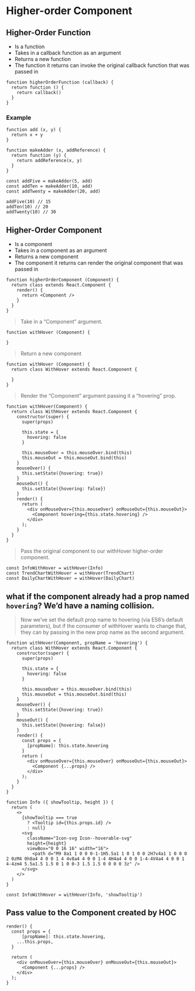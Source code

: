 # Higher-order Component
## Higher-Order Function 
* Is a function 
* Takes in a callback function as an argument 
* Returns a new function 
* The function it returns can invoke the original callback function that was passed in

```
function higherOrderFunction (callback) {
  return function () {
    return callback()
  }
}
```
### Example

```
function add (x, y) {
  return x + y
}

function makeAdder (x, addReference) {
  return function (y) {
    return addReference(x, y)
  }
}

const addFive = makeAdder(5, add)
const addTen = makeAdder(10, add)
const addTwenty = makeAdder(20, add)

addFive(10) // 15
addTen(10) // 20
addTwenty(10) // 30
```

## Higher-Order Component
* Is a component
* Takes in a component as an argument
* Returns a new component
* The component it returns can render the original component that was passed in
  
```
function higherOrderComponent (Component) {
  return class extends React.Component {
    render() {
      return <Component />
    }
  }
}
```

> Take in a “Component” argument.
```
function withHover (Component) {

}
```

> Return a new component
```
function withHover (Component) {
  return class WithHover extends React.Component {

  }
}
```

> Render the “Component” argument passing it a “hovering” prop.
```
function withHover(Component) {
  return class WithHover extends React.Component {
    constructor(super) {
      super(props)

      this.state = {
        hovering: false
      }

      this.mouseOver = this.mouseOver.bind(this)
      this.mouseOut = this.mouseOut.bind(this)
    }
    mouseOver() {
      this.setState({hovering: true})
    }
    mouseOut() {
      this.setState({hovering: false})
    }
    render() {
      return (
        <div onMouseOver={this.mouseOver} onMouseOut={this.mouseOut}>
          <Component hovering={this.state.hovering} />
        </div>
      );
    }
  }
}
```

> Pass the original component to our withHover higher-order component.
```
const InfoWithHover = withHover(Info)
const TrendChartWithHover = withHover(TrendChart)
const DailyChartWithHover = withHover(DailyChart)
```

## what if the component already had a prop named `hovering`? We’d have a naming collision.
> Now we’ve set the default prop name to hovering (via ES6’s default parameters), but if the consumer of withHover wants to change that, they can by passing in the new prop name as the second argument.
```
function withHover(Component, propName = 'hovering') {
  return class WithHover extends React.Component {
    constructor(super) {
      super(props)

      this.state = {
        hovering: false
      }

      this.mouseOver = this.mouseOver.bind(this)
      this.mouseOut = this.mouseOut.bind(this)
    }
    mouseOver() {
      this.setState({hovering: true})
    }
    mouseOut() {
      this.setState({hovering: false})
    }
    render() {
      const props = {
        [propName]: this.state.hovering
      }
      return (
        <div onMouseOver={this.mouseOver} onMouseOut={this.mouseOut}>
          <Component {...props} />
        </div>
      );
    }
  }
}

function Info ({ showTooltip, height }) {
  return (
    <>
      {showTooltip === true
        ? <Tooltip id={this.props.id} />
        : null}
      <svg
        className="Icon-svg Icon--hoverable-svg"
        height={height}
        viewBox="0 0 16 16" width="16">
          <path d="M9 8a1 1 0 0 0-1-1H5.5a1 1 0 1 0 0 2H7v4a1 1 0 0 0 2 0zM4 0h8a4 4 0 0 1 4 4v8a4 4 0 0 1-4 4H4a4 4 0 0 1-4-4V4a4 4 0 0 1 4-4zm4 5.5a1.5 1.5 0 1 0 0-3 1.5 1.5 0 0 0 0 3z" />
      </svg>
    </>
  )
}

const InfoWithHover = withHover(Info, 'showTooltip')
```

## Pass value to the Component created by HOC
```
render() {
  const props = {
	  [propName]: this.state.hovering,
    ...this.props,
  }

  return (
    <div onMouseOver={this.mouseOver} onMouseOut={this.mouseOut}>
      <Component {...props} />
    </div>
  );
}
```